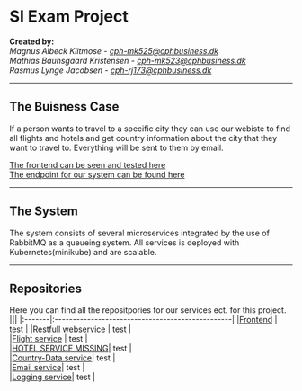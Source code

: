 # SI Exam Project

**Created by:**  
*Magnus Albeck Klitmose - cph-mk525@cphbusiness.dk*  
*Mathias Baunsgaard Kristensen - cph-mk523@cphbusiness.dk*  
*Rasmus Lynge Jacobsen - cph-rj173@cphbusiness.dk*  

* * * 

## The Buisness Case
If a person wants to travel to a specific city they can use our webiste to find all flights and hotels and get country information about the city that they want to travel to.
Everything will be sent to them by email. 

[The frontend can be seen and tested here](http://134.209.254.220/)  
[The endpoint for our system can be found here](http://134.209.254.220:30800/)  

* * * 

## The System 
The system consists of several microservices integrated by the use of RabbitMQ as a queueing system. All services is deployed with Kubernetes(minikube) and are scalable.  

* * * 
## Repositories
Here you can find all the repositpories for our services ect. for this project. 
|||
|:-------|:-------------------------------------------------|
|[Frontend](https://github.com/SoftSiGroupMMR/frontend) | test |
|[Restfull webservice](https://github.com/SoftSiGroupMMR/restfull) | test |  
|[Flight service](https://github.com/SoftSiGroupMMR/aggregator) | test |  
|[HOTEL SERVICE MISSING](https://github.com/SoftSiGroupMMR/)| test |  
|[Country-Data service](https://github.com/SoftSiGroupMMR/countryData)| test |  
|[Email service](https://github.com/SoftSiGroupMMR/countryData)| test |  
|[Logging service](https://github.com/SoftSiGroupMMR/LogDB)| test |  

